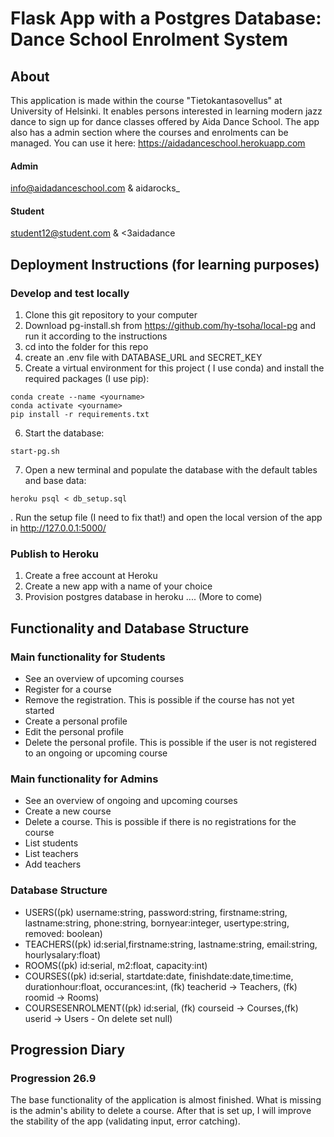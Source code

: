 # Flask App with a Postgres Database: Dance School Enrolment System

## About
This application is made within  the course "Tietokantasovellus" at University of Helsinki. It enables persons interested in learning modern jazz dance to sign up for dance classes offered by Aida Dance School. 
The app also has a admin section where the courses and enrolments can be managed.
You can use it here: https://aidadanceschool.herokuapp.com

#### Admin
info@aidadanceschool.com & aidarocks_

#### Student
student12@student.com & <3aidadance

## Deployment Instructions (for learning purposes)

### Develop and test locally
1. Clone this git repository to your computer
2. Download pg-install.sh from https://github.com/hy-tsoha/local-pg and run it according to the instructions
3. cd into the folder for this repo
4. create an .env file with DATABASE_URL and SECRET_KEY
5. Create a virtual environment for this project ( I use conda) and install the required packages (I use pip):
``` 
conda create --name <yourname>
conda activate <yourname>
pip install -r requirements.txt

```
6. Start the database:
```
start-pg.sh
```
7. Open a new terminal and populate the database with the default tables and base data:
```
heroku psql < db_setup.sql
```

. Run the setup file (I need to fix that!) and open the local version of the app in http://127.0.0.1:5000/ 

### Publish to Heroku
1. Create a free account at Heroku
2. Create a new app with a name of your choice
3. Provision postgres database in heroku
.... (More to come)

## Functionality and Database Structure

### Main functionality for Students
 * See an overview of upcoming courses 
 * Register for a course
 * Remove the registration. This is possible if the course has not yet started
 * Create a personal profile 
 * Edit the personal profile
 * Delete the personal profile. This is possible if the user is not registered to an ongoing or upcoming course

### Main functionality for Admins
 * See an overview of ongoing and upcoming  courses 
 * Create a new course
 * Delete a course. This is possible if there is no registrations for the course
 * List students
 * List teachers
 * Add teachers
 
 ### Database Structure
 
 * USERS((pk) username:string, password:string, firstname:string, lastname:string, phone:string, bornyear:integer, usertype:string, removed: boolean) 
 * TEACHERS((pk) id:serial,firstname:string, lastname:string, email:string, hourlysalary:float)
 * ROOMS((pk) id:serial, m2:float, capacity:int)
 * COURSES((pk) id:serial, startdate:date, finishdate:date,time:time, durationhour:float, occurances:int, (fk) teacherid -> Teachers, (fk) roomid -> Rooms)
 * COURSESENROLMENT((pk) id:serial, (fk) courseid -> Courses,(fk) userid -> Users - On delete set null)
 
## Progression Diary
 
### Progression 26.9
The base functionality of the application is almost finished. What is missing is the admin's ability to delete a course. After that is set up, I will improve the stability of the app (validating input, error catching).

